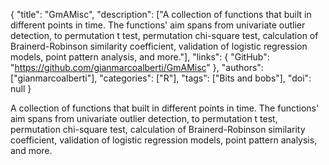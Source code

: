 {
  "title": "GmAMisc",
  "description": ["A collection of functions that built in different points in time. The functions' aim spans from univariate outlier detection, to permutation t test, permutation chi-square test, calculation of Brainerd-Robinson similarity coefficient, validation of logistic regression models, point pattern analysis, and more."],
  "links": {
    "GitHub": "https://github.com/gianmarcoalberti/GmAMisc"
  },
  "authors": ["gianmarcoalberti"],
  "categories": ["R"],
  "tags": ["Bits and bobs"],
  "doi": null
}

<!-- Generated by csv2md.R – do not edit by hand -->

A collection of functions that built in different points in time. The functions' aim spans from univariate outlier detection, to permutation t test, permutation chi-square test, calculation of Brainerd-Robinson similarity coefficient, validation of logistic regression models, point pattern analysis, and more.